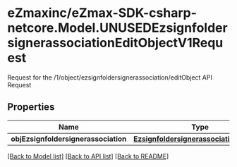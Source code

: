 # eZmaxinc/eZmax-SDK-csharp-netcore.Model.UNUSEDEzsignfoldersignerassociationEditObjectV1Request
Request for the /1/object/ezsignfoldersignerassociation/editObject API Request
## Properties

Name | Type | Description | Notes
------------ | ------------- | ------------- | -------------
**objEzsignfoldersignerassociation** | [**EzsignfoldersignerassociationRequest**](EzsignfoldersignerassociationRequest.md) |  | [optional] 

[[Back to Model list]](../README.md#documentation-for-models) [[Back to API list]](../README.md#documentation-for-api-endpoints) [[Back to README]](../README.md)

